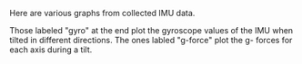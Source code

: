 Here are various graphs from collected IMU data. 

Those labeled "gyro" at the end plot the gyroscope values of the IMU when tilted in different directions. The ones labled "g-force" plot the g- forces for each axis during a tilt.
